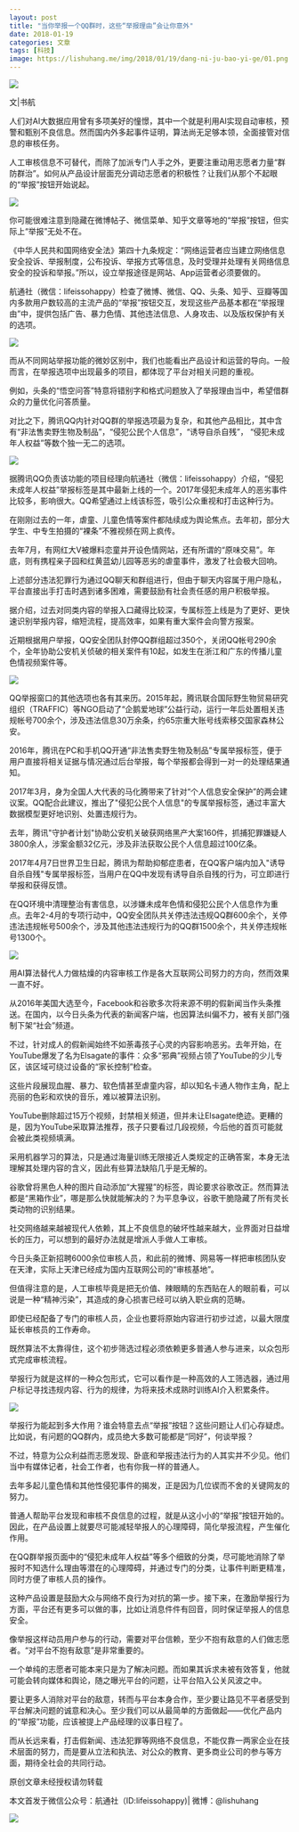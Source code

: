 ```yaml
---
layout: post
title: "当你举报一个QQ群时，这些“举报理由”会让你意外"
date: 2018-01-19
categories: 文章
tags: [科技]
image: https://lishuhang.me/img/2018/01/19/dang-ni-ju-bao-yi-ge/01.png
---
```


![](https://mmbiz.qpic.cn/mmbiz_jpg/AdRKyBVLoHIxiaPicZicl0L9dh7XuISg50Giaych36vx4jnGibAbhwTMiaOXc4owEcNrKEB7fK1Z2goH6PyQJGURMlWg/0?wx_fmt=jpeg)

文|书航

人们对AI大数据应用曾有多项美好的憧憬，其中一个就是利用AI实现自动审核，预警和甄别不良信息。然而国内外多起事件证明，算法尚无足够本领，全面接管对信息的审核任务。

人工审核信息不可替代，而除了加派专门人手之外，更要注重动用志愿者力量“群防群治”。如何从产品设计层面充分调动志愿者的积极性？让我们从那个不起眼的“举报”按钮开始说起。

![](https://lishuhang.me/img/2018/01/19/dang-ni-ju-bao-yi-ge/01.png)

你可能很难注意到隐藏在微博帖子、微信菜单、知乎文章等地的“举报”按钮，但实际上“举报”无处不在。

《中华人民共和国网络安全法》第四十九条规定：“网络运营者应当建立网络信息安全投诉、举报制度，公布投诉、举报方式等信息，及时受理并处理有关网络信息安全的投诉和举报。”所以，设立举报途径是网站、App运营者必须要做的。

航通社（微信：lifeissohappy）检查了微博、微信、QQ、头条、知乎、豆瓣等国内多款用户数较高的主流产品的“举报”按钮交互，发现这些产品基本都在“举报理由”中，提供包括广告、暴力色情、其他违法信息、人身攻击、以及版权保护有关的选项。

![](https://lishuhang.me/img/2018/01/19/dang-ni-ju-bao-yi-ge/02.jpg)

而从不同网站举报功能的微妙区别中，我们也能看出产品设计和运营的导向。一般而言，在举报选项中出现最多的项目，都体现了平台对相关问题的重视。

例如，头条的“悟空问答”特意将错别字和格式问题放入了举报理由当中，希望借群众的力量优化问答质量。

对比之下，腾讯QQ内针对QQ群的举报选项最为复杂，和其他产品相比，其中含有“非法售卖野生物及制品”，“侵犯公民个人信息”，“诱导自杀自残”， “侵犯未成年人权益”等数个独一无二的选项。

![](https://lishuhang.me/img/2018/01/19/dang-ni-ju-bao-yi-ge/03.jpg)

据腾讯QQ负责该功能的项目经理向航通社（微信：lifeissohappy）介绍，“侵犯未成年人权益”举报标签是其中最新上线的一个。2017年侵犯未成年人的恶劣事件比较多，影响很大。QQ希望通过上线该标签，吸引公众重视和打击这种行为。

在刚刚过去的一年，虐童、儿童色情等案件都陆续成为舆论焦点。去年初，部分大学生、中专生拍摄的“裸条”不雅视频在网上疯传。

去年7月，有网红大V被爆料恋童并开设色情网站，还有所谓的“原味交易”。年底，则有携程亲子园和红黄蓝幼儿园等恶劣的虐童事件，激发了社会极大回响。

上述部分违法犯罪行为通过QQ聊天和群组进行，但由于聊天内容属于用户隐私，平台直接出手打击时遇到诸多困难，需要鼓励有社会责任感的用户积极举报。

据介绍，过去对同类内容的举报入口藏得比较深，专属标签上线是为了更好、更快速识别举报内容，缩短流程，提高效率，如果有重大案件会向警方报案。

近期根据用户举报，QQ安全团队封停QQ群组超过350个，关闭QQ帐号290余个，全年协助公安机关侦破的相关案件有10起，如发生在浙江和广东的传播儿童色情视频案件等。

![](https://lishuhang.me/img/2018/01/19/dang-ni-ju-bao-yi-ge/04.png)

QQ举报窗口的其他选项也各有其来历。2015年起，腾讯联合国际野生物贸易研究组织（TRAFFIC）等NGO启动了“企鹅爱地球”公益行动，运行一年后处置相关违规帐号700余个，涉及违法信息30万余条，约65宗重大账号线索移交国家森林公安。

2016年，腾讯在PC和手机QQ开通“非法售卖野生物及制品”专属举报标签，便于用户直接将相关证据与情况通过后台举报，每个举报都会得到一对一的处理结果通知。

2017年3月，身为全国人大代表的马化腾带来了针对“个人信息安全保护”的两会建议案。QQ配合此建议，推出了"侵犯公民个人信息"的专属举报标签，通过丰富大数据模型更好地识别、处置违规行为。

去年，腾讯"守护者计划"协助公安机关破获网络黑产大案160件，抓捕犯罪嫌疑人3800余人，涉案金额32亿元，涉及非法获取公民个人信息超过100亿条。

2017年4月7日世界卫生日起，腾讯为帮助抑郁症患者，在QQ客户端内加入"诱导自杀自残"专属举报标签，当用户在QQ中发现有诱导自杀自残的行为，可立即进行举报和获得反馈。

在QQ环境中清理整治有害信息，以涉嫌未成年色情和侵犯公民个人信息作为重点。去年2-4月的专项行动中，QQ安全团队共关停违法违规QQ群600余个，关停违法违规帐号500余个，涉及其他违法违规行为的QQ群1500余个，共关停违规帐号1300个。

![](https://lishuhang.me/img/2018/01/19/dang-ni-ju-bao-yi-ge/05.png)

用AI算法替代人力做枯燥的内容审核工作是各大互联网公司努力的方向，然而效果一直不好。

从2016年美国大选至今，Facebook和谷歌多次将来源不明的假新闻当作头条推送。在国内，以今日头条为代表的新闻客户端，也因算法纠偏不力，被有关部门强制下架“社会”频道。

不过，针对成人的假新闻始终不如荼毒孩子心灵的内容影响恶劣。去年开始，在YouTube爆发了名为Elsagate的事件：众多“邪典”视频占领了YouTube的少儿专区，该区域可绕过设备的“家长控制”检查。

这些片段展现血腥、暴力、软色情甚至虐童内容，却以知名卡通人物作主角，配上亮丽的色彩和欢快的音乐，难以被算法识别。

YouTube删除超过15万个视频，封禁相关频道，但并未让Elsagate绝迹。更糟的是，因为YouTube采取算法推荐，孩子只要看过几段视频，今后他的首页可能就会被此类视频填满。

采用机器学习的算法，只是通过海量训练无限接近人类规定的正确答案，本身无法理解其处理内容的含义，因此有些算法缺陷几乎是无解的。

谷歌曾将黑色人种的图片自动添加“大猩猩”的标签，舆论要求谷歌改正。然而算法都是“黑箱作业”，哪是那么快就能解决的？为平息争议，谷歌干脆隐藏了所有灵长类动物的识别结果。

社交网络越来越被现代人依赖，其上不良信息的破坏性越来越大，业界面对日益增长的压力，可以想到的最好办法就是增派人手做人工审核。

今日头条正新招聘6000余位审核人员，和此前的微博、网易等一样把审核团队安在天津，实际上天津已经成为国内互联网公司的“审核基地”。

但值得注意的是，人工审核毕竟是把无价值、辣眼睛的东西贴在人的眼前看，可以说是一种“精神污染”，其造成的身心损害已经可以纳入职业病的范畴。

即使已经配备了专门的审核人员，企业也要将原始内容进行初步过滤，以最大限度延长审核员的工作寿命。

既然算法不太靠得住，这个初步筛选过程必须依赖更多普通人参与进来，以众包形式完成审核流程。

举报行为就是这样的一种众包形式，它可以看作是一种高效的人工筛选器，通过用户标记寻找违规内容、行为的规律，为将来技术成熟时训练AI介入积累条件。

![](https://lishuhang.me/img/2018/01/19/dang-ni-ju-bao-yi-ge/06.png)

举报行为能起到多大作用？谁会特意去点“举报”按钮？这些问题让人们心存疑虑。比如说，有问题的QQ群内，成员绝大多数可能都是“同好”，何谈举报？

不过，特意为公众利益而志愿发现、卧底和举报违法行为的人其实并不少见。他们当中有媒体记者，社会工作者，也有你我一样的普通人。

去年多起儿童色情和其他性侵犯事件的揭发，正是因为几位锲而不舍的关键网友的努力。

普通人帮助平台发现和审核不良信息的过程，就是从这小小的“举报”按钮开始的。因此，在产品设置上就要尽可能减轻举报人的心理障碍，简化举报流程，产生催化作用。

在QQ群举报页面中的“侵犯未成年人权益”等多个细致的分类，尽可能地消除了举报时不知选什么理由等潜在的心理障碍，并通过专门的分类，让事件判断更精准，同时方便了审核人员的操作。

这种产品设置是鼓励大众与网络不良行为对抗的第一步。接下来，在激励举报行为方面，平台还有更多可以做的事，比如让消息件件有回音，同时保证举报人的信息安全。

像举报这样动员用户参与的行动，需要对平台信赖，至少不抱有敌意的人们做志愿者。“对平台不抱有敌意”是非常重要的。

一个单纯的志愿者可能本来只是为了解决问题。而如果其诉求未被有效答复，他就可能会转向媒体和舆论，随之曝光平台的问题，让平台陷入公关风波之中。

要让更多人消除对平台的敌意，转而与平台本身合作，至少要让路见不平者感受到平台解决问题的诚意和决心。至少我们可以从最简单的方面做起——优化产品内的“举报”功能，应该被提上产品经理的议事日程了。

而从长远来看，打击假新闻、违法犯罪等网络不良信息，不能仅靠一两家企业在技术层面的努力，而是要从立法和执法、对公众的教育、更多商业公司的参与等方面，期待全社会的共同行动。

原创文章未经授权请勿转载

本文首发于微信公众号：航通社（ID:lifeissohappy)| 微博：@lishuhang

![](https://lishuhang.me/img/2018/01/19/dang-ni-ju-bao-yi-ge/07.jpg)